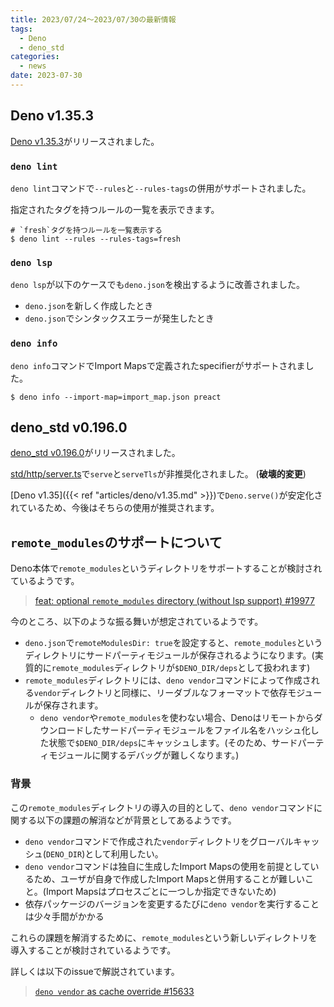 ```yaml
---
title: 2023/07/24〜2023/07/30の最新情報
tags:
  - Deno
  - deno_std
categories:
  - news
date: 2023-07-30
---
```


## Deno v1.35.3

[Deno v1.35.3](https://github.com/denoland/deno/releases/tag/v1.35.3)がリリースされました。

### `deno lint`

`deno lint`コマンドで`--rules`と`--rules-tags`の併用がサポートされました。

指定されたタグを持つルールの一覧を表示できます。
  
```shell
# `fresh`タグを持つルールを一覧表示する
$ deno lint --rules --rules-tags=fresh
```
            
### `deno lsp`

`deno lsp`が以下のケースでも`deno.json`を検出するように改善されました。

- `deno.json`を新しく作成したとき
- `deno.json`でシンタックスエラーが発生したとき

### `deno info`

`deno info`コマンドでImport Mapsで定義されたspecifierがサポートされました。

```shell
$ deno info --import-map=import_map.json preact
```

## deno_std v0.196.0

[deno_std v0.196.0](https://github.com/denoland/deno_std/releases/tag/0.196.0)がリリースされました。

[std/http/server.ts](https://deno.land/std@0.196.0/http/server.ts)で`serve`と`serveTls`が非推奨化されました。 (**破壊的変更**)
        
[Deno v1.35]({{< ref "articles/deno/v1.35.md" >}})で`Deno.serve()`が安定化されているため、今後はそちらの使用が推奨されます。

## `remote_modules`のサポートについて

Deno本体で`remote_modules`というディレクトリをサポートすることが検討されているようです。

> [feat: optional `remote_modules` directory (without lsp support) #19977](https://github.com/denoland/deno/pull/19977)

今のところ、以下のような振る舞いが想定されているようです。

- `deno.json`で`remoteModulesDir: true`を設定すると、`remote_modules`というディレクトリにサードパーティモジュールが保存されるようになります。(実質的に`remote_modules`ディレクトリが`$DENO_DIR/deps`として扱われます)
- `remote_modules`ディレクトリには、`deno vendor`コマンドによって作成される`vendor`ディレクトリと同様に、リーダブルなフォーマットで依存モジュールが保存されます。
  - `deno vendor`や`remote_modules`を使わない場合、Denoはリモートからダウンロードしたサードパーティモジュールをファイル名をハッシュ化した状態で`$DENO_DIR/deps`にキャッシュします。(そのため、サードパーティモジュールに関するデバッグが難しくなります。)

### 背景

この`remote_modules`ディレクトリの導入の目的として、`deno vendor`コマンドに関する以下の課題の解消などが背景としてあるようです。

- `deno vendor`コマンドで作成された`vendor`ディレクトリをグローバルキャッシュ(`DENO_DIR`)として利用したい。
- `deno vendor`コマンドは独自に生成したImport Mapsの使用を前提としているため、ユーザが自身で作成したImport Mapsと併用することが難しいこと。(Import Mapsはプロセスごとに一つしか指定できないため)
- 依存パッケージのバージョンを変更するたびに`deno vendor`を実行することは少々手間がかかる

これらの課題を解消するために、`remote_modules`という新しいディレクトリを導入することが検討されているようです。

詳しくは以下のissueで解説されています。

> [`deno vendor` as cache override #15633](https://github.com/denoland/deno/issues/15633#issuecomment-1624523166)
